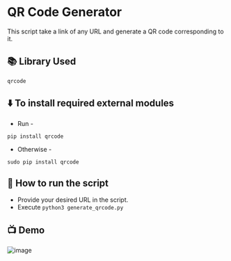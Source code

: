 # QR Code Generator

This script take a link of any URL and generate a QR code corresponding to it.

## 📚 Library Used

```
qrcode

```
## ⬇️ To install required external modules

+ Run -
```
pip install qrcode
```
+ Otherwise -
```
sudo pip install qrcode
```

## 🌟 How to run the script
+ Provide your desired URL in the script.
+ Execute ```python3 generate_qrcode.py```

## 📺 Demo

![image](https://user-images.githubusercontent.com/128680209/227777065-e83cd2f4-4100-4645-b29f-5e0f670a8bb3.png)

